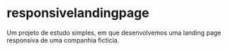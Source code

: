 # responsivelandingpage
Um projeto de estudo simples, em que desenvolvemos uma landing page responsiva de uma companhia fictícia.
